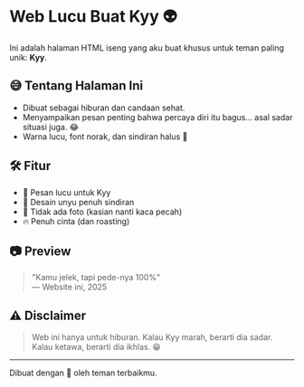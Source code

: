 # Web Lucu Buat Kyy 👽

Ini adalah halaman HTML iseng yang aku buat khusus untuk teman paling unik: **Kyy**.

## 😅 Tentang Halaman Ini

- Dibuat sebagai hiburan dan candaan sehat.
- Menyampaikan pesan penting bahwa percaya diri itu bagus... asal sadar situasi juga. 😂
- Warna lucu, font norak, dan sindiran halus 💅

## 🛠️ Fitur

- 💬 Pesan lucu untuk Kyy
- 🎨 Desain unyu penuh sindiran
- 🚫 Tidak ada foto (kasian nanti kaca pecah)
- 🔥 Penuh cinta (dan roasting)

## 📷 Preview

> "Kamu jelek, tapi pede-nya 100%"  
> — Website ini, 2025

## ⚠️ Disclaimer

> Web ini hanya untuk hiburan. Kalau Kyy marah, berarti dia sadar. Kalau ketawa, berarti dia ikhlas. 😁

---

Dibuat dengan 🤣 oleh teman terbaikmu.
